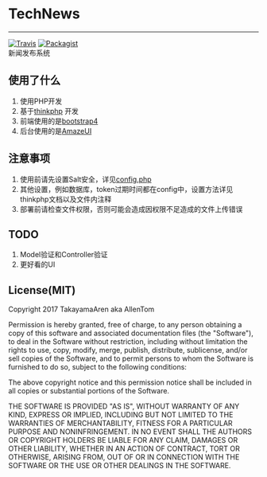 # TechNews
---  
[![Travis](https://img.shields.io/travis/rust-lang/rust.svg)]()
[![Packagist](https://img.shields.io/packagist/l/doctrine/orm.svg)]()  
新闻发布系统
## 使用了什么 ##
1. 使用PHP开发
2. 基于[thinkphp](http://www.thinkphp.cn) 开发
3. 前端使用的是[bootstrap4](https://getbootstrap.com)
4. 后台使用的是[AmazeUI](http://amazeui.org/)
## 注意事项 ##
1. 使用前请先设置Salt安全，详见[config.php](https://github.com/AllenTom/TechNews/blob/master/application/config.php)
2. 其他设置，例如数据库，token过期时间都在config中，设置方法详见thinkphp文档以及文件内注释
3. 部署前请检查文件权限，否则可能会造成因权限不足造成的文件上传错误
## TODO ##
1. Model验证和Controller验证
2. 更好看的UI
## License(MIT) ##
Copyright 2017 TakayamaAren aka AllenTom

Permission is hereby granted, free of charge, to any person obtaining a copy of this software and associated documentation files (the "Software"), to deal in the Software without restriction, including without limitation the rights to use, copy, modify, merge, publish, distribute, sublicense, and/or sell copies of the Software, and to permit persons to whom the Software is furnished to do so, subject to the following conditions:

The above copyright notice and this permission notice shall be included in all copies or substantial portions of the Software.

THE SOFTWARE IS PROVIDED "AS IS", WITHOUT WARRANTY OF ANY KIND, EXPRESS OR IMPLIED, INCLUDING BUT NOT LIMITED TO THE WARRANTIES OF MERCHANTABILITY, FITNESS FOR A PARTICULAR PURPOSE AND NONINFRINGEMENT. IN NO EVENT SHALL THE AUTHORS OR COPYRIGHT HOLDERS BE LIABLE FOR ANY CLAIM, DAMAGES OR OTHER LIABILITY, WHETHER IN AN ACTION OF CONTRACT, TORT OR OTHERWISE, ARISING FROM, OUT OF OR IN CONNECTION WITH THE SOFTWARE OR THE USE OR OTHER DEALINGS IN THE SOFTWARE.
